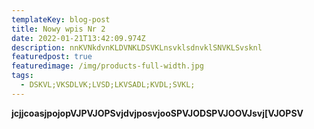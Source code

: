 ```yaml
---
templateKey: blog-post
title: Nowy wpis Nr 2
date: 2022-01-21T13:42:09.974Z
description: nnKVNkdvnKLDVNKLDSVKLnsvklsdnvklSNVKLSvsknl
featuredpost: true
featuredimage: /img/products-full-width.jpg
tags:
  - DSKVL;VKSDLVK;LVSD;LKVSADL;KVDL;SVKL;
---
```

**jcjjcoasjpojopVJPVJOPSvjdvjposvjooSPVJODSPVJOOVJsvj[VJOPSV**